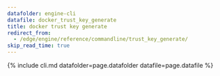 ```yaml
---
datafolder: engine-cli
datafile: docker_trust_key_generate
title: docker trust key generate
redirect_from:
  - /edge/engine/reference/commandline/trust_key_generate/
skip_read_time: true
---
```

<!--
Sorry, but the contents of this page are automatically generated from
Docker's source code. If you want to suggest a change to the text that appears
here, you'll need to find the string by searching this repo:

https://github.com/docker/cli
-->

{% include cli.md datafolder=page.datafolder datafile=page.datafile %}
